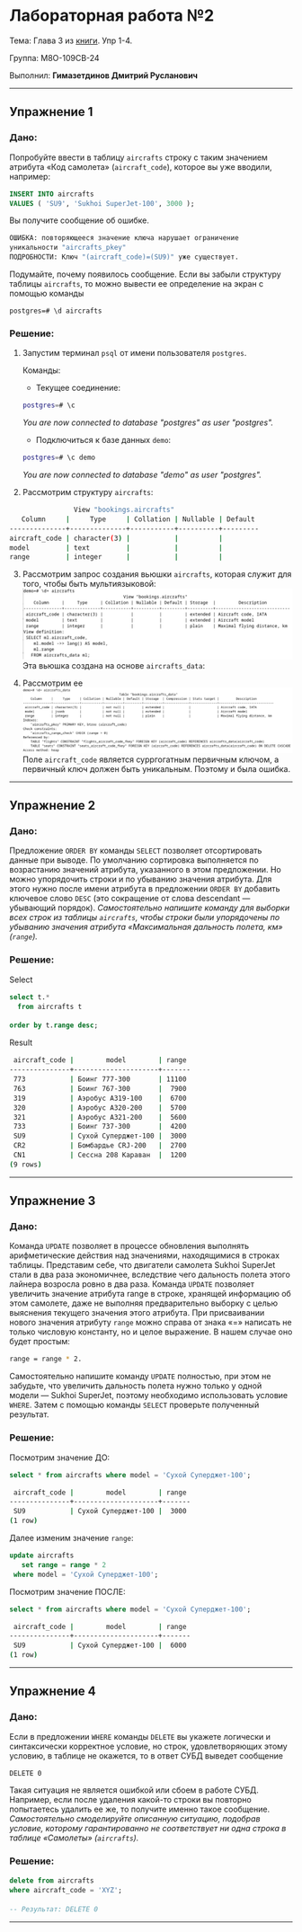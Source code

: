 # Лабораторная работа №2 

Тема: Глава 3 из [книги](https://edu.postgrespro.ru/sql_primer.pdf). Упр 1-4.

Группа: М8О-109СВ-24

Выполнил: **Гимазетдинов Дмитрий Русланович**

---

## Упражнение 1
### Дано:

Попробуйте ввести в таблицу `aircrafts` строку с таким значением атрибута «Код самолета» (`aircraft_code`), которое вы уже вводили, например:

```sql
INSERT INTO aircrafts
VALUES ( 'SU9', 'Sukhoi SuperJet-100', 3000 );
```

Вы получите сообщение об ошибке.

```bash
ОШИБКА: повторяющееся значение ключа нарушает ограничение
уникальности "aircrafts_pkey"
ПОДРОБНОСТИ: Ключ "(aircraft_code)=(SU9)" уже существует.
```
Подумайте, почему появилось сообщение. Если вы забыли структуру таблицы `aircrafts`, то можно вывести ее определение на экран с помощью команды

```code
postgres=# \d aircrafts
```

### Решение:

1. Запустим терминал `psql` от имени пользователя `postgres`.
   
    Команды:
   - Текущее соединение:
    ```bash
    postgres=# \c
    ```
    *You are now connected to database "postgres" as user "postgres".*

   - Подключиться к базе данных `demo`:
    ```bash
    postgres=# \c demo
    ```
    *You are now connected to database "demo" as user "postgres".*

2. Рассмотрим структуру `aircrafts`:
```bash
                View "bookings.aircrafts"
   Column     |     Type     | Collation | Nullable | Default 
--------------+--------------+-----------+----------+---------
aircraft_code | character(3) |           |          | 
model         | text         |           |          | 
range         | integer      |           |          | 
``` 

3. Рассмотрим запрос создания вьюшки `aircrafts`, которая служит для того, чтобы быть мультиязыковой:
![aircrafts](lab2.1.png)
Эта вьюшка создана на основе `aircrafts_data`:

4. Рассмотрим ее 
![aircrafts_data](lab2.2.png)
Поле `aircraft_code` является сурргогатным первичным ключом, а первичный ключ должен быть уникальным. Поэтому и была ошибка.

---

## Упражнение 2
### Дано:

Предложение `ORDER BY` команды `SELECT` позволяет отсортировать данные при выводе. По умолчанию сортировка выполняется по возрастанию значений атрибута, указанного в этом предложении. Но можно упорядочить строки и по убыванию значения атрибута. Для этого нужно после имени атрибута в предложении `ORDER BY` добавить ключевое слово `DESC` (это сокращение от слова descendant — убывающий порядок). *Самостоятельно напишите команду для выборки всех строк из таблицы `aircrafts`, чтобы строки были упорядочены по убыванию значения атрибута «Максимальная дальность полета, км» (`range`).*

### Решение:

Select
```sql
select t.* 
  from aircrafts t

order by t.range desc;
```

Result
```bash
 aircraft_code |        model        | range 
---------------+---------------------+-------
 773           | Боинг 777-300       | 11100
 763           | Боинг 767-300       |  7900
 319           | Аэробус A319-100    |  6700
 320           | Аэробус A320-200    |  5700
 321           | Аэробус A321-200    |  5600
 733           | Боинг 737-300       |  4200
 SU9           | Сухой Суперджет-100 |  3000
 CR2           | Бомбардье CRJ-200   |  2700
 CN1           | Сессна 208 Караван  |  1200
(9 rows)
```

---

## Упражнение 3
### Дано:

Команда `UPDATE` позволяет в процессе обновления выполнять арифметические действия над значениями, находящимися в строках таблицы. Представим себе, что двигатели самолета Sukhoi SuperJet стали в два раза экономичнее, вследствие чего дальность полета этого лайнера возросла ровно в два раза. Команда `UPDATE` позволяет увеличить значение атрибута range в строке, хранящей информацию об этом самолете, даже не выполняя предварительно выборку с целью выяснения текущего значения этого атрибута. При присваивании нового значения атрибуту `range` можно справа от знака «=» написать не только числовую константу, но и целое выражение. В нашем случае оно будет простым:

```bash 
range = range * 2.
``` 

Самостоятельно напишите команду `UPDATE` полностью, при этом не забудьте, что увеличить дальность полета нужно только у одной модели — Sukhoi SuperJet, поэтому необходимо использовать условие `WHERE`. Затем с помощью команды `SELECT` проверьте полученный результат.

### Решение:

Посмотрим значение ДО:
```sql
select * from aircrafts where model = 'Сухой Суперджет-100';
```
```bash
 aircraft_code |        model        | range 
---------------+---------------------+-------
 SU9           | Сухой Суперджет-100 |  3000
(1 row)
```
Далее изменим значение `range`: 
```sql
update aircrafts
   set range = range * 2
 where model = 'Сухой Суперджет-100';
```
Посмотрим значение ПОСЛЕ:
```sql
select * from aircrafts where model = 'Сухой Суперджет-100';
```
```bash
 aircraft_code |        model        | range 
---------------+---------------------+-------
 SU9           | Сухой Суперджет-100 |  6000
(1 row)
```

---

## Упражнение 4
### Дано: 

Если в предложении `WHERE` команды `DELETE` вы укажете логически и синтаксически корректное условие, но строк, удовлетворяющих этому условию, в таблице не окажется, то в ответ СУБД выведет сообщение
```
DELETE 0
```
Такая ситуация не является ошибкой или сбоем в работе СУБД. Например, если после удаления какой-то строки вы повторно попытаетесь удалить ее же, то получите именно такое сообщение.
*Самостоятельно смоделируйте описанную ситуацию, подобрав условие, которому гарантированно не соответствует ни одна строка в таблице «Самолеты» (`aircrafts`).*

### Решение:

```sql
delete from aircrafts        
where aircraft_code = 'XYZ';

-- Результат: DELETE 0
```

---